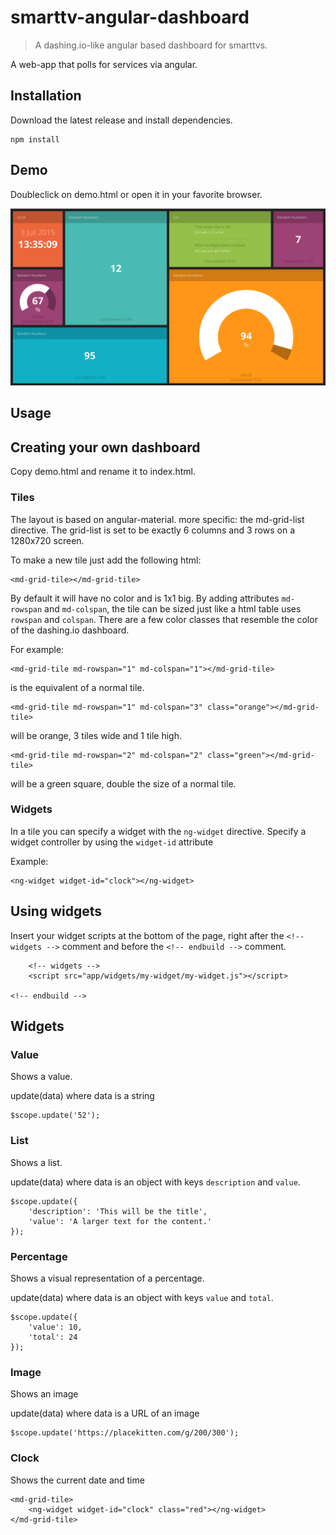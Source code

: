 
# smarttv-angular-dashboard

> A dashing.io-like angular based dashboard for smarttvs.

A web-app that polls for services via angular.

## Installation

Download the latest release and install dependencies.

    npm install

## Demo

Doubleclick on demo.html or open it in your favorite browser.

![Demo](docs/demo.png "Demo")

## Usage

## Creating your own dashboard

Copy demo.html and rename it to index.html. 

### Tiles

The layout is based on angular-material. more specific: the md-grid-list directive. The grid-list is set to be exactly 6 columns and 3 rows on a 1280x720 screen.

To make a new tile just add the following html:

    <md-grid-tile></md-grid-tile>

By default it will have no color and is 1x1 big. By adding attributes `md-rowspan` and `md-colspan`, the tile can be sized just like a html table uses `rowspan` and `colspan`. There are a few color classes that resemble the color of the dashing.io dashboard.

For example:

    <md-grid-tile md-rowspan="1" md-colspan="1"></md-grid-tile>

is the equivalent of a normal tile.

    <md-grid-tile md-rowspan="1" md-colspan="3" class="orange"></md-grid-tile>

will be orange, 3 tiles wide and 1 tile high.

    <md-grid-tile md-rowspan="2" md-colspan="2" class="green"></md-grid-tile>

will be a green square, double the size of a normal tile.

### Widgets

In a tile you can specify a widget with the `ng-widget` directive. Specify a widget controller by using the `widget-id` attribute

Example:

    <ng-widget widget-id="clock"></ng-widget>    

 

## Using widgets

Insert your widget scripts at the bottom of the page, right after the `<!-- widgets -->` comment and before the `<!-- endbuild -->` comment.

        <!-- widgets -->
        <script src="app/widgets/my-widget/my-widget.js"></script>

    <!-- endbuild -->



## Widgets

### Value

Shows a value.

update(data) where data is a string

    $scope.update('52');

### List

Shows a list.

update(data) where data is an object with keys `description` and `value`.

    $scope.update({
        'description': 'This will be the title',
        'value': 'A larger text for the content.'
    });

### Percentage

Shows a visual representation of a percentage.

update(data) where data is an object with keys `value` and `total`.

    $scope.update({
        'value': 10,
        'total': 24
    });

### Image

Shows an image

update(data) where data is a URL of an image

    $scope.update('https://placekitten.com/g/200/300');

### Clock

Shows the current date and time

    <md-grid-tile>
        <ng-widget widget-id="clock" class="red"></ng-widget>
    </md-grid-tile>